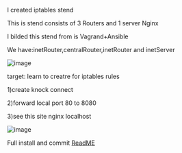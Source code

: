 I created iptables stend

This is stend consists of 3 Routers and 1 server Nginx

I bilded this stend from is Vagrand+Ansible

We have:inetRouter,centralRouter,inetRouter and inetServer

![image](https://github.com/tulamelkii/otus/assets/130311206/6e603cc6-5b5e-421f-9ea4-d390bba6de09)


target: learn to creatre for iptables rules

1)create knock connect

2)forward local port 80 to 8080
   
3)see this site  nginx localhost

![image](https://github.com/tulamelkii/otus/assets/130311206/6dbad1d8-354e-4569-a5bb-9ac28c2b106d)


Full install and commit [ReadME](https://github.com/tulamelkii/otus/blob/iptables/ReadME)
